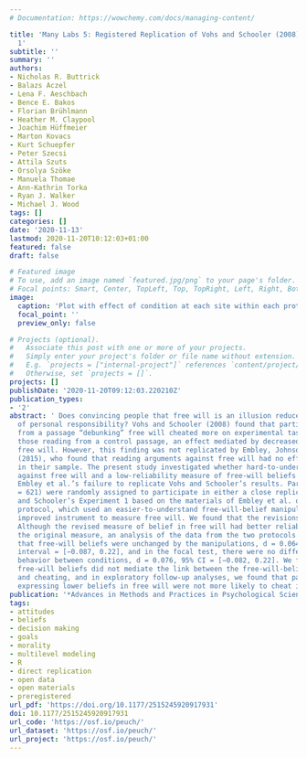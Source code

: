 ```yaml
---
# Documentation: https://wowchemy.com/docs/managing-content/

title: 'Many Labs 5: Registered Replication of Vohs and Schooler (2008), Experiment
  1'
subtitle: ''
summary: ''
authors:
- Nicholas R. Buttrick
- Balazs Aczel
- Lena F. Aeschbach
- Bence E. Bakos
- Florian Brühlmann
- Heather M. Claypool
- Joachim Hüffmeier
- Marton Kovacs
- Kurt Schuepfer
- Peter Szecsi
- Attila Szuts
- Orsolya Szöke
- Manuela Thomae
- Ann-Kathrin Torka
- Ryan J. Walker
- Michael J. Wood
tags: []
categories: []
date: '2020-11-13'
lastmod: 2020-11-20T10:12:03+01:00
featured: false
draft: false

# Featured image
# To use, add an image named `featured.jpg/png` to your page's folder.
# Focal points: Smart, Center, TopLeft, Top, TopRight, Left, Right, BottomLeft, Bottom, BottomRight.
image:
  caption: 'Plot with effect of condition at each site within each protocol.'
  focal_point: ''
  preview_only: false

# Projects (optional).
#   Associate this post with one or more of your projects.
#   Simply enter your project's folder or file name without extension.
#   E.g. `projects = ["internal-project"]` references `content/project/deep-learning/index.md`.
#   Otherwise, set `projects = []`.
projects: []
publishDate: '2020-11-20T09:12:03.220210Z'
publication_types:
- '2'
abstract: ' Does convincing people that free will is an illusion reduce their sense
  of personal responsibility? Vohs and Schooler (2008) found that participants reading
  from a passage “debunking” free will cheated more on experimental tasks than did
  those reading from a control passage, an effect mediated by decreased belief in
  free will. However, this finding was not replicated by Embley, Johnson, and Giner-Sorolla
  (2015), who found that reading arguments against free will had no effect on cheating
  in their sample. The present study investigated whether hard-to-understand arguments
  against free will and a low-reliability measure of free-will beliefs account for
  Embley et al.’s failure to replicate Vohs and Schooler’s results. Participants (N
  = 621) were randomly assigned to participate in either a close replication of Vohs
  and Schooler’s Experiment 1 based on the materials of Embley et al. or a revised
  protocol, which used an easier-to-understand free-will-belief manipulation and an
  improved instrument to measure free will. We found that the revisions did not matter.
  Although the revised measure of belief in free will had better reliability than
  the original measure, an analysis of the data from the two protocols combined indicated
  that free-will beliefs were unchanged by the manipulations, d = 0.064, 95% confidence
  interval = [−0.087, 0.22], and in the focal test, there were no differences in cheating
  behavior between conditions, d = 0.076, 95% CI = [−0.082, 0.22]. We found that expressed
  free-will beliefs did not mediate the link between the free-will-belief manipulation
  and cheating, and in exploratory follow-up analyses, we found that participants
  expressing lower beliefs in free will were not more likely to cheat in our task. '
publication: '*Advances in Methods and Practices in Psychological Science*'
tags:
- attitudes
- beliefs
- decision making
- goals
- morality
- multilevel modeling
- R
- direct replication
- open data
- open materials
- preregistered
url_pdf: 'https://doi.org/10.1177/2515245920917931'
doi: 10.1177/2515245920917931
url_code: 'https://osf.io/peuch/'
url_dataset: 'https://osf.io/peuch/'
url_project: 'https://osf.io/peuch/'
---
```

